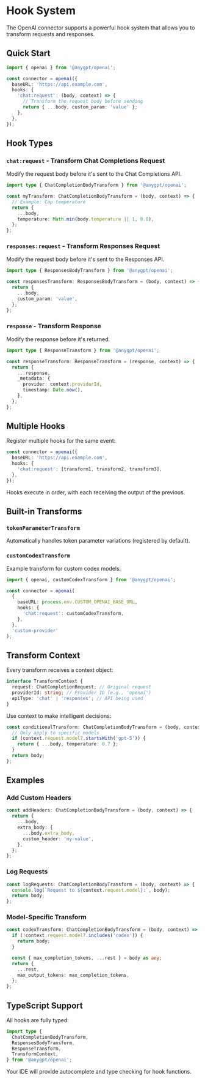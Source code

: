 # Hook System

The OpenAI connector supports a powerful hook system that allows you to transform requests and responses.

## Quick Start

```typescript
import { openai } from '@anygpt/openai';

const connector = openai({
  baseURL: 'https://api.example.com',
  hooks: {
    'chat:request': (body, context) => {
      // Transform the request body before sending
      return { ...body, custom_param: 'value' };
    },
  },
});
```

## Hook Types

### `chat:request` - Transform Chat Completions Request

Modify the request body before it's sent to the Chat Completions API.

```typescript
import type { ChatCompletionBodyTransform } from '@anygpt/openai';

const myTransform: ChatCompletionBodyTransform = (body, context) => {
  // Example: Cap temperature
  return {
    ...body,
    temperature: Math.min(body.temperature || 1, 0.8),
  };
};
```

### `responses:request` - Transform Responses Request

Modify the request body before it's sent to the Responses API.

```typescript
import type { ResponsesBodyTransform } from '@anygpt/openai';

const responsesTransform: ResponsesBodyTransform = (body, context) => {
  return {
    ...body,
    custom_param: 'value',
  };
};
```

### `response` - Transform Response

Modify the response before it's returned.

```typescript
import type { ResponseTransform } from '@anygpt/openai';

const responseTransform: ResponseTransform = (response, context) => {
  return {
    ...response,
    _metadata: {
      provider: context.providerId,
      timestamp: Date.now(),
    },
  };
};
```

## Multiple Hooks

Register multiple hooks for the same event:

```typescript
const connector = openai({
  baseURL: 'https://api.example.com',
  hooks: {
    'chat:request': [transform1, transform2, transform3],
  },
});
```

Hooks execute in order, with each receiving the output of the previous.

## Built-in Transforms

### `tokenParameterTransform`

Automatically handles token parameter variations (registered by default).

### `customCodexTransform`

Example transform for custom codex models:

```typescript
import { openai, customCodexTransform } from '@anygpt/openai';

const connector = openai(
  {
    baseURL: process.env.CUSTOM_OPENAI_BASE_URL,
    hooks: {
      'chat:request': customCodexTransform,
    },
  },
  'custom-provider'
);
```

## Transform Context

Every transform receives a context object:

```typescript
interface TransformContext {
  request: ChatCompletionRequest; // Original request
  providerId: string; // Provider ID (e.g., 'openai')
  apiType: 'chat' | 'responses'; // API being used
}
```

Use context to make intelligent decisions:

```typescript
const conditionalTransform: ChatCompletionBodyTransform = (body, context) => {
  // Only apply to specific models
  if (context.request.model?.startsWith('gpt-5')) {
    return { ...body, temperature: 0.7 };
  }
  return body;
};
```

## Examples

### Add Custom Headers

```typescript
const addHeaders: ChatCompletionBodyTransform = (body, context) => {
  return {
    ...body,
    extra_body: {
      ...body.extra_body,
      custom_header: 'my-value',
    },
  };
};
```

### Log Requests

```typescript
const logRequests: ChatCompletionBodyTransform = (body, context) => {
  console.log(`Request to ${context.request.model}:`, body);
  return body;
};
```

### Model-Specific Transform

```typescript
const codexTransform: ChatCompletionBodyTransform = (body, context) => {
  if (!context.request.model?.includes('codex')) {
    return body;
  }

  const { max_completion_tokens, ...rest } = body as any;
  return {
    ...rest,
    max_output_tokens: max_completion_tokens,
  };
};
```

## TypeScript Support

All hooks are fully typed:

```typescript
import type {
  ChatCompletionBodyTransform,
  ResponsesBodyTransform,
  ResponseTransform,
  TransformContext,
} from '@anygpt/openai';
```

Your IDE will provide autocomplete and type checking for hook functions.
